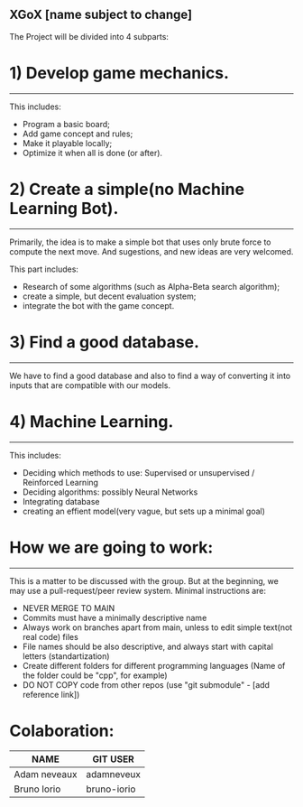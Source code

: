 ## XGoX [name subject to change]
The Project will be divided into 4 subparts:

# 1) Develop game mechanics.

___________
This includes: 

 - Program a basic board;
 - Add game concept and rules;
 - Make it playable locally;
 - Optimize it when all is done (or after).

# 2) Create a simple(no Machine Learning Bot).

__________
Primarily, the idea is to make a simple bot that uses only brute force to compute the next move.
And sugestions, and new ideas are very welcomed.

This part includes:
 - Research of some algorithms (such as Alpha-Beta search algorithm);
 - create a simple, but decent evaluation system;
 - integrate the bot with the game concept.

# 3) Find a good database.

__________
We have to find a good database and also to find a way of converting it into inputs that are
compatible with our models.

# 4) Machine Learning.

__________
This includes:

- Deciding which methods to use: Supervised or unsupervised / Reinforced Learning
- Deciding algorithms: possibly Neural Networks
- Integrating database
- creating an effient model(very vague, but sets up a minimal goal)

# How we are going to work:
___________
This is a matter to be discussed with the group.
But at the beginning, we may use a pull-request/peer review system.
Minimal instructions are:

- NEVER MERGE TO MAIN 
- Commits must have a minimally descriptive name
- Always work on branches apart from main, unless to edit simple text(not real code) files
- File names should be also descriptive, and always start with capital letters (standartization)
- Create different folders for different programming languages (Name of the folder could be "cpp", for example)
- DO NOT COPY code from other repos (use "git submodule" - [add reference link])

# Colaboration:
| NAME | GIT USER |
|--------------|----------------|
| Adam neveaux |  adamneveux    |
| Bruno Iorio  |  bruno-iorio   |
